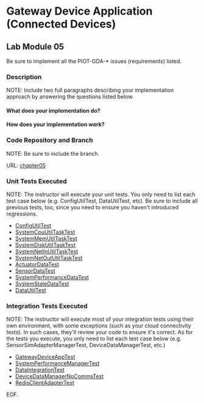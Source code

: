 # Gateway Device Application (Connected Devices)

## Lab Module 05

Be sure to implement all the PIOT-GDA-\* issues (requirements) listed.

### Description

NOTE: Include two full paragraphs describing your implementation approach by answering the questions listed below.

#### What does your implementation do?

#### How does your implementation work?

### Code Repository and Branch

NOTE: Be sure to include the branch.

URL: [chapter05](https://github.com/SantiagoRR2004/PIC-java-components/tree/chapter05)

### Unit Tests Executed

NOTE: The instructor will execute your unit tests. You only need to list each test case below
(e.g. ConfigUtilTest, DataUtilTest, etc). Be sure to include all previous tests, too,
since you need to ensure you haven't introduced regressions.

- [ConfigUtilTest](../Java/src/test/java/programmingtheiot/part01/unit/common/ConfigUtilTest.java)
- [SystemCpuUtilTaskTest](../Java/src/test/java/programmingtheiot/part01/unit/system/SystemCpuUtilTaskTest.java)
- [SystemMemUtilTaskTest](../Java/src/test/java/programmingtheiot/part01/unit/system/SystemMemUtilTaskTest.java)
- [SystemDiskUtilTaskTest](../Java/src/test/java/programmingtheiot/part01/unit/system/SystemDiskUtilTaskTest.java)
- [SystemNetInUtilTaskTest](../Java/src/test/java/programmingtheiot/part01/unit/system/SystemNetInUtilTaskTest.java)
- [SystemNetOutUtilTaskTest](../Java/src/test/java/programmingtheiot/part01/unit/system/SystemNetOutUtilTaskTest.java)
- [ActuatorDataTest](../Java/src/test/java/programmingtheiot/part02/unit/data/ActuatorDataTest.java)
- [SensorDataTest](../Java/src/test/java/programmingtheiot/part02/unit/data/SensorDataTest.java)
- [SystemPerformanceDataTest](../Java/src/test/java/programmingtheiot/part02/unit/data/SystemPerformanceDataTest.java)
- [SystemStateDataTest](../Java/src/test/java/programmingtheiot/part02/unit/data/SystemStateDataTest.java)
- [DataUtilTest](../Java/src/test/java/programmingtheiot/part02/unit/data/DataUtilTest.java)

### Integration Tests Executed

NOTE: The instructor will execute most of your integration tests using their own environment, with
some exceptions (such as your cloud connectivity tests). In such cases, they'll review
your code to ensure it's correct. As for the tests you execute, you only need to list each
test case below (e.g. SensorSimAdapterManagerTest, DeviceDataManagerTest, etc.)

- [GatewayDeviceAppTest](../Java/src/test/java/programmingtheiot/part01/integration/app/GatewayDeviceAppTest.java)
- [SystemPerformanceManagerTest](../Java/src/test/java/programmingtheiot/part01/integration/system/SystemPerformanceManagerTest.java)
- [DataIntegrationTest](../Java/src/test/java/programmingtheiot/part02/integration/data/DataIntegrationTest.java)
- [DeviceDataManagerNoCommsTest](../Java/src/test/java/programmingtheiot/part02/integration/app/DeviceDataManagerNoCommsTest.java)
- [RedisClientAdapterTest](../Java/src/test/java/programmingtheiot/part02/integration/connection/RedisClientAdapterTest.java)

EOF.
